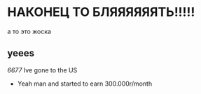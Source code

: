# НАКОНЕЦ ТО БЛЯЯЯЯЯЯТЬ!!!!!

а то это жоска
## yeees
*6677*
Ive gone to the US

* Yeah man and started to earn 300.000r/month
